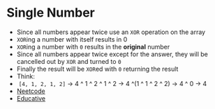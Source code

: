 # Single Number
* Since all numbers appear twice use an `XOR` operation on the array
* `XOR`ing a number with itself results in 0
* `XOR`ing a number with `0` results in the **original** number
* Since all numbers appear twice except for the answer, they will be cancelled out by `XOR` and turned to `0`
* Finally the result will be `XOR`ed with `0` returning the result
* Think:
*  `[4, 1, 2, 1, 2]` &rarr; 4 ^ 1 ^ 2 ^ 1 ^ 2 &rarr; 4 ^(1 ^ 1 ^ 2 ^ 2) &rarr; 4 ^ 0 &rarr; 4
* [Neetcode](https://www.youtube.com/watch?v=qMPX1AOa83k)
* [Educative](https://www.educative.io/answers/what-is-the-xor-bitwise-operator)